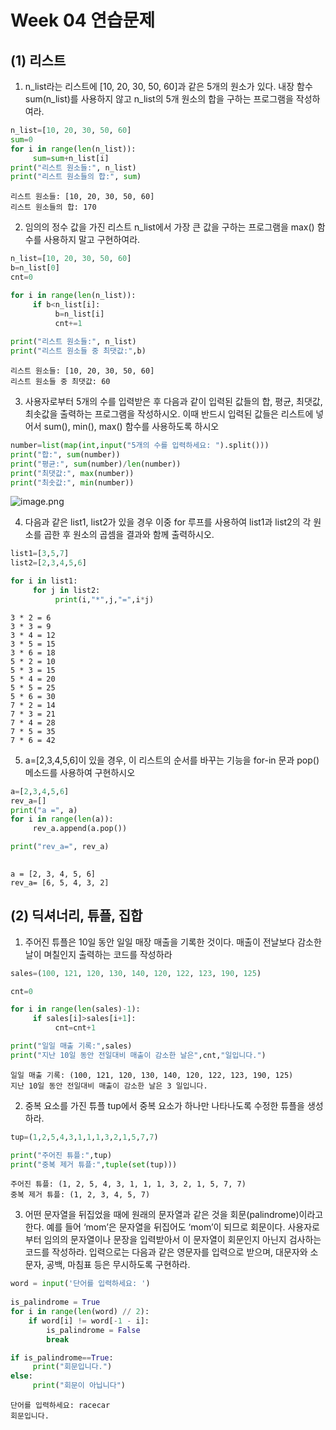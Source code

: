 # Week 04 연습문제

## (1) 리스트

1. n_list라는 리스트에 [10, 20, 30, 50, 60]과 같은 5개의 원소가 있다. 내장 함수 sum(n_list)를 사용하지 않고 n_list의 5개 원소의 합을 구하는 프로그램을 작성하여라.


```python
n_list=[10, 20, 30, 50, 60]
sum=0
for i in range(len(n_list)):
     sum=sum+n_list[i]
print("리스트 원소들:", n_list)
print("리스트 원소들의 합:", sum)
```

    리스트 원소들: [10, 20, 30, 50, 60]
    리스트 원소들의 합: 170
    

2. 임의의 정수 값을 가진 리스트 n_list에서 가장 큰 값을 구하는 프로그램을 max() 함수를 사용하지 말고 구현하여라.


```python
n_list=[10, 20, 30, 50, 60]
b=n_list[0]
cnt=0

for i in range(len(n_list)):
     if b<n_list[i]:
          b=n_list[i]
          cnt+=1
          
print("리스트 원소들:", n_list)
print("리스트 원소들 중 최댓값:",b)
```

    리스트 원소들: [10, 20, 30, 50, 60]
    리스트 원소들 중 최댓값: 60
    

3. 사용자로부터 5개의 수를 입력받은 후 다음과 같이 입력된 값들의 합, 평균, 최댓값, 최솟값을 출력하는 프로그램을 작성하시오. 이때 반드시 입력된 값들은 리스트에 넣어서 sum(), min(), max() 함수를 사용하도록 하시오


```python
number=list(map(int,input("5개의 수를 입력하세요: ").split()))
print("합:", sum(number))
print("평균:", sum(number)/len(number))
print("최댓값:", max(number))
print("최솟값:", min(number))
```

![image.png](attachment:image.png)

4. 다음과 같은 list1, list2가 있을 경우 이중 for 루프를 사용하여 list1과 list2의 각 원소를 곱한 후 원소의 곱셈을 결과와 함께 출력하시오.



```python
list1=[3,5,7]
list2=[2,3,4,5,6]

for i in list1:
     for j in list2:
          print(i,"*",j,"=",i*j)
```

    3 * 2 = 6
    3 * 3 = 9
    3 * 4 = 12
    3 * 5 = 15
    3 * 6 = 18
    5 * 2 = 10
    5 * 3 = 15
    5 * 4 = 20
    5 * 5 = 25
    5 * 6 = 30
    7 * 2 = 14
    7 * 3 = 21
    7 * 4 = 28
    7 * 5 = 35
    7 * 6 = 42
    

5. a=[2,3,4,5,6]이 있을 경우, 이 리스트의 순서를 바꾸는 기능을 for-in 문과 pop() 메소드를 사용하여 구현하시오


```python
a=[2,3,4,5,6]
rev_a=[]
print("a =", a)
for i in range(len(a)):
     rev_a.append(a.pop())

print("rev_a=", rev_a)
     

```

    a = [2, 3, 4, 5, 6]
    rev_a= [6, 5, 4, 3, 2]
    

## (2) 딕셔너리, 튜플, 집합

1. 주어진 튜플은 10일 동안 일일 매장 매출을 기록한 것이다. 매출이 전날보다 감소한 날이 며칠인지 출력하는 코드를 작성하라


```python
sales=(100, 121, 120, 130, 140, 120, 122, 123, 190, 125)

cnt=0

for i in range(len(sales)-1):
     if sales[i]>sales[i+1]:
          cnt=cnt+1

print("일일 매출 기록:",sales)
print("지난 10일 동안 전일대비 매출이 감소한 날은",cnt,"일입니다.")
```

    일일 매출 기록: (100, 121, 120, 130, 140, 120, 122, 123, 190, 125)
    지난 10일 동안 전일대비 매출이 감소한 날은 3 일입니다.
    

2. 중복 요소를 가진 튜플 tup에서 중복 요소가 하나만 나타나도록 수정한 튜플을 생성하라.


```python
tup=(1,2,5,4,3,1,1,1,3,2,1,5,7,7)

print("주어진 튜플:",tup)
print("중복 제거 튜플:",tuple(set(tup)))
```

    주어진 튜플: (1, 2, 5, 4, 3, 1, 1, 1, 3, 2, 1, 5, 7, 7)
    중복 제거 튜플: (1, 2, 3, 4, 5, 7)
    

3.	어떤 문자열을 뒤집었을 때에 원래의 문자열과 같은 것을 회문(palindrome)이라고 한다. 예를 들어 ‘mom’은 문자열을 뒤집어도 ‘mom’이 되므로 회문이다. 사용자로부터 임의의 문자열이나 문장을 입력받아서 이 문자열이 회문인지 아닌지 검사하는 코드를 작성하라. 입력으로는 다음과 같은 영문자를 입력으로 받으며, 대문자와 소문자, 공백, 마침표 등은 무시하도록 구현하라.


```python
word = input('단어를 입력하세요: ')
 
is_palindrome = True                 
for i in range(len(word) // 2):      
    if word[i] != word[-1 - i]:      
        is_palindrome = False        
        break

if is_palindrome==True:
     print("회문입니다.")
else:
     print("회문이 아닙니다")
```

    단어를 입력하세요: racecar
    회문입니다.
    


```python

```
